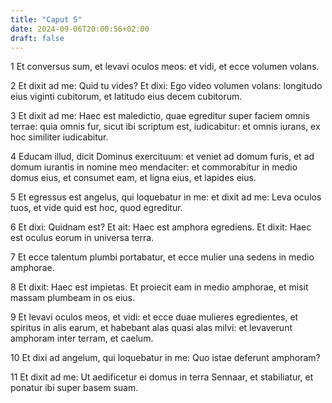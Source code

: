 ```yaml
---
title: "Caput 5"
date: 2024-09-06T20:00:56+02:00
draft: false
---
```



1 Et conversus sum, et levavi oculos meos: et vidi, et ecce volumen volans.

2 Et dixit ad me: Quid tu vides? Et dixi: Ego video volumen volans: longitudo eius viginti cubitorum, et latitudo eius decem cubitorum.

3 Et dixit ad me: Haec est maledictio, quae egreditur super faciem omnis terrae: quia omnis fur, sicut ibi scriptum est, iudicabitur: et omnis iurans, ex hoc similiter iudicabitur.

4 Educam illud, dicit Dominus exercituum: et veniet ad domum furis, et ad domum iurantis in nomine meo mendaciter: et commorabitur in medio domus eius, et consumet eam, et ligna eius, et lapides eius.

5 Et egressus est angelus, qui loquebatur in me: et dixit ad me: Leva oculos tuos, et vide quid est hoc, quod egreditur.

6 Et dixi: Quidnam est? Et ait: Haec est amphora egrediens. Et dixit: Haec est oculus eorum in universa terra.

7 Et ecce talentum plumbi portabatur, et ecce mulier una sedens in medio amphorae.

8 Et dixit: Haec est impietas. Et proiecit eam in medio amphorae, et misit massam plumbeam in os eius.

9 Et levavi oculos meos, et vidi: et ecce duae mulieres egredientes, et spiritus in alis earum, et habebant alas quasi alas milvi: et levaverunt amphoram inter terram, et caelum.

10 Et dixi ad angelum, qui loquebatur in me: Quo istae deferunt amphoram?

11 Et dixit ad me: Ut aedificetur ei domus in terra Sennaar, et stabiliatur, et ponatur ibi super basem suam.

